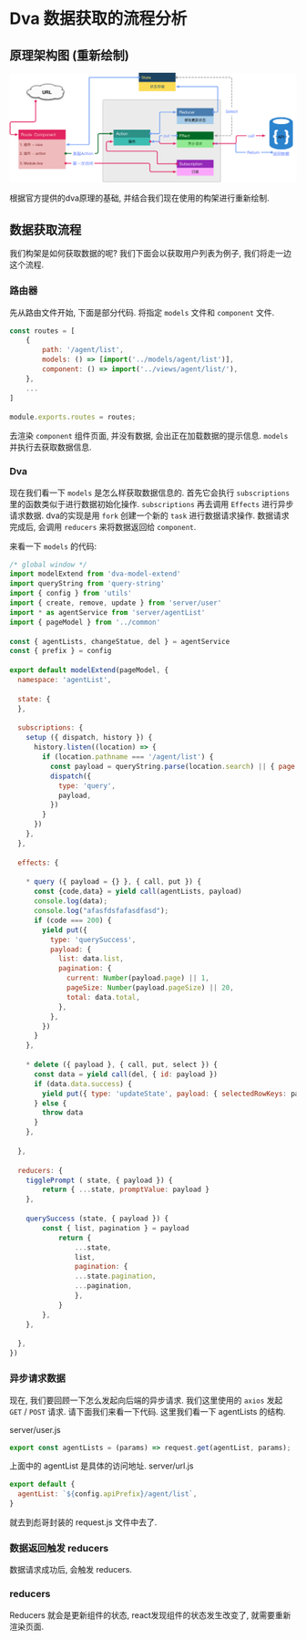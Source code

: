 # Dva 数据获取的流程分析





## 原理架构图 (重新绘制)

![](../images/data.png)


根据官方提供的dva原理的基础, 并结合我们现在使用的构架进行重新绘制.


## 数据获取流程

我们构架是如何获取数据的呢? 我们下面会以获取用户列表为例子, 我们将走一边这个流程.



### 路由器
先从路由文件开始, 下面是部分代码. 将指定 `models` 文件和 `component` 文件.

```js
const routes = [
    {
        path: '/agent/list',
        models: () => [import('../models/agent/list')],
        component: () => import('../views/agent/list/'),
    },
    ...
]

module.exports.routes = routes;
```

去渲染 `component` 组件页面, 并没有数据, 会出正在加载数据的提示信息. `models` 并执行去获取数据信息.

### Dva

现在我们看一下 `models` 是怎么样获取数据信息的. 首先它会执行 `subscriptions` 里的函数类似于进行数据初始化操作. `subscriptions` 再去调用 `Effects` 进行异步请求数据. dva的实现是用 `fork` 创建一个新的 `task` 进行数据请求操作. 数据请求完成后, 会调用 `reducers` 来将数据返回给 `component`.

来看一下 `models` 的代码:

```js
/* global window */
import modelExtend from 'dva-model-extend'
import queryString from 'query-string'
import { config } from 'utils'
import { create, remove, update } from 'server/user'
import * as agentService from 'server/agentList'
import { pageModel } from '../common'

const { agentLists, changeStatue, del } = agentService
const { prefix } = config

export default modelExtend(pageModel, {
  namespace: 'agentList',

  state: {
  },

  subscriptions: {
    setup ({ dispatch, history }) {
      history.listen((location) => {
        if (location.pathname === '/agent/list') {
          const payload = queryString.parse(location.search) || { page: 1, pageSize: 10 }
          dispatch({
            type: 'query',
            payload,
          })
        }
      })
    },
  },

  effects: {

    * query ({ payload = {} }, { call, put }) {
      const {code,data} = yield call(agentLists, payload)
      console.log(data);
      console.log("afasfdsfafasdfasd");
      if (code === 200) {
        yield put({
          type: 'querySuccess',
          payload: {
            list: data.list,
            pagination: {
              current: Number(payload.page) || 1,
              pageSize: Number(payload.pageSize) || 20,
              total: data.total,
            },
          },
        })
      }
    },

    * delete ({ payload }, { call, put, select }) {
      const data = yield call(del, { id: payload })
      if (data.data.success) {
        yield put({ type: 'updateState', payload: { selectedRowKeys: payload } })
      } else {
        throw data
      }
    },

  },

  reducers: {
    tigglePrompt ( state, { payload }) {
        return { ...state, promptValue: payload }
    },

    querySuccess (state, { payload }) {
        const { list, pagination } = payload
            return {
                ...state,
                list,
                pagination: {
                ...state.pagination,
                ...pagination,
                },
            }
        },
    },

  },
})

```


### 异步请求数据
现在, 我们要回顾一下怎么发起向后端的异步请求. 我们这里使用的 `axios` 发起 `GET` / `POST` 请求. 请下面我们来看一下代码.
这里我们看一下 agentLists 的结构.



server/user.js
```js
export const agentLists = (params) => request.get(agentList, params);
```

上面中的 agentList 是具体的访问地址.
server/url.js
```js
export default {
  agentList: `${config.apiPrefix}/agent/list`,
}
```


就去到彪哥封装的 request.js 文件中去了.



### 数据返回触发 reducers
数据请求成功后, 会触发 reducers.



### reducers
Reducers 就会是更新组件的状态, react发现组件的状态发生改变了, 就需要重新渲染页面.

